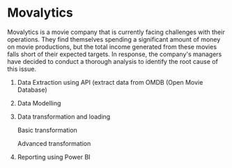 # Movalytics

Movalytics is a movie company that is currently facing
challenges with their operations. They find themselves spending a
significant amount of money on movie productions, but the total
income generated from these movies falls short of their expected
targets. In response, the company's managers have decided to
conduct a thorough analysis to identify the root cause of this
issue.

 1. Data Extraction using API (extract data from OMDB (Open Movie Database)
 2. Data Modelling
 3. Data transformation and loading
  
      Basic transformation
      
      Advanced transformation
 
 4. Reporting using Power BI
